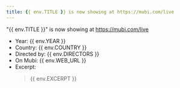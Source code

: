 ```yaml
---
title: {{ env.TITLE }} is now showing at https://mubi.com/live
---
```

"{{ env.TITLE }}" is now showing at https://mubi.com/live

- Year: {{ env.YEAR }}
- Country: {{ env.COUNTRY }}
- Directed by: {{ env.DIRECTORS }}
- On Mubi: {{ env.WEB_URL }}
- Excerpt:
  > {{ env.EXCERPT }}